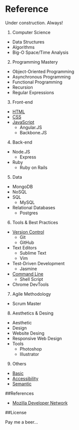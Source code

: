 Reference
==========

Under construction. Always!

1. Computer Science
  - Data Structures
  - Algorithms
  - Big-O Space/Time Analysis
2. Programming Mastery
  - Object-Oriented Programming
  - Asynchronous Programming
  - Functional Programming
  - Recursion
  - Regular Expressions
3. Front-end
  - [HTML](/html.md)
  - [CSS](/css.md)
  - [JavaScript](/javascript.md)
    - Angular.JS
    - Backbone.JS
4. Back-end
  - Node.JS
    - Express
  - Ruby
    - Ruby on Rails
5. Data
  - MongoDB
  - NoSQL
  - SQL
    - MySQL
  - Relational Databases
    - Postgres
6. Tools & Best Practices
  - [Version Control](/versioncontrol.md)
    - Git
    - GitHub
  - Text Editors
    - Sublime Text
    - Vim
  - Test-Driven Development
    - Jasmine
  - [Command Line](/commandline.md)
    - Shell Script
  - Chrome DevTools
7. Agile Methodology
  - Scrum Master
8. Aesthetics & Desing
  - Aesthetic
  - Design
  - Website Desing
  - Responsive Web Design
  - Tools
    - Photoshop
    - Illustrator
9. Others
  - [Basic](/basic.md)
  - [Accessibility](/accessibility.md)
  - [Semantic](/semantic.md)

##References

- [Mozilla Developer Network](https://developer.mozilla.org)

##License

Pay me a beer...


